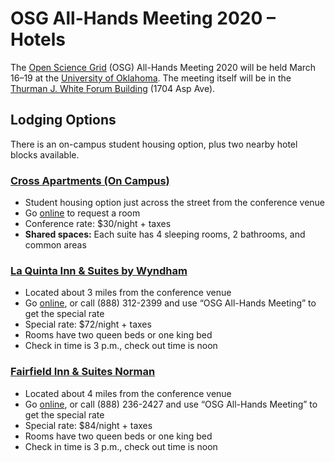 # OSG All-Hands Meeting 2020 &ndash; Hotels

The [Open Science Grid](https://www.opensciencegrid.org) (OSG)
All-Hands Meeting 2020 will be held March 16&ndash;19 at the
[University of Oklahoma](https://www.ou.edu/).
The meeting itself will be in the
[Thurman J. White Forum Building](https://pacs.ou.edu/about/conference-services/location/)
(1704 Asp Ave).

## Lodging Options

There is an on-campus student housing option, plus two nearby hotel blocks
available.

### [Cross Apartments (On Campus)](https://registration.occe.ou.edu/reg/reg_p1_form.aspx?oc=10&ct=LODGING&eventid=9364)

* Student housing option just across the street from the conference venue
* Go [online](https://registration.occe.ou.edu/reg/reg_p1_form.aspx?oc=10&ct=LODGING&eventid=9364) to request a room
* Conference rate: $30/night + taxes
* **Shared spaces:** Each suite has 4 sleeping rooms, 2 bathrooms, and common areas

### [La Quinta Inn &amp; Suites by Wyndham](https://www.wyndhamhotels.com/laquinta/norman-oklahoma/la-quinta-oklahoma-city-norman/rooms-rates?&checkInDate=03/15/2020&checkOutDate=03/19/2020&groupCode=CGOSGC)

* Located about 3 miles from the conference venue
* Go [online](https://www.wyndhamhotels.com/laquinta/norman-oklahoma/la-quinta-oklahoma-city-norman/rooms-rates?&checkInDate=03/15/2020&checkOutDate=03/19/2020&groupCode=CGOSGC), or call (888)&nbsp;312-2399 and use &ldquo;OSG All-Hands Meeting&rdquo; to get the special rate
* Special rate: $72/night + taxes
* Rooms have two queen beds or one king bed
* Check in time is 3 p.m., check out time is noon

### [Fairfield Inn &amp; Suites Norman](https://www.marriott.com/event-reservations/reservation-link.mi?id=1575321189930&key=GRP&app=resvlink)

* Located about 4 miles from the conference venue
* Go [online](https://www.marriott.com/event-reservations/reservation-link.mi?id=1575321189930&key=GRP&app=resvlink), or call (888)&nbsp;236-2427 and use &ldquo;OSG All-Hands Meeting&rdquo; to get the special rate
* Special rate: $84/night + taxes
* Rooms have two queen beds or one king bed
* Check in time is 3 p.m., check out time is noon
